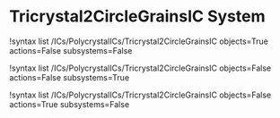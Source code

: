 <!-- MOOSE Documentation Stub: Remove this when content is added. -->

# Tricrystal2CircleGrainsIC System

!syntax list /ICs/PolycrystalICs/Tricrystal2CircleGrainsIC objects=True actions=False subsystems=False

!syntax list /ICs/PolycrystalICs/Tricrystal2CircleGrainsIC objects=False actions=False subsystems=True

!syntax list /ICs/PolycrystalICs/Tricrystal2CircleGrainsIC objects=False actions=True subsystems=False

